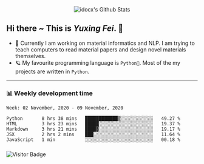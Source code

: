 <div align="center">
    <img align="center" src="https://github-readme-stats.vercel.app/api?username=idocx&show_icons=true&hide_border=true" alt="idocx's Github Stats"></img>
</div>

## Hi there ~ This is *Yuxing Fei*. ‍👋

- 🚀 Currently I am working on material informatics and NLP. I am trying to teach computers to read material papers and design novel materials themselves.
- 🪐 My favourite programming language is `Python🐍`. Most of the my projects are written in `Python`.

---

### 📊 Weekly development time
<!--START_SECTION:waka-->
```text
Week: 02 November, 2020 - 09 November, 2020

Python       8 hrs 38 mins   ████████████▒░░░░░░░░░░░░   49.27 % 
HTML         3 hrs 23 mins   █████░░░░░░░░░░░░░░░░░░░░   19.37 % 
Markdown     3 hrs 21 mins   ████▓░░░░░░░░░░░░░░░░░░░░   19.17 % 
JSX          2 hrs 2 mins    ███░░░░░░░░░░░░░░░░░░░░░░   11.64 % 
JavaScript   1 min           ░░░░░░░░░░░░░░░░░░░░░░░░░   00.18 % 
```
<!--END_SECTION:waka-->

### 

![Visitor Badge](https://visitor-badge.laobi.icu/badge?page_id=idocx.idocx)